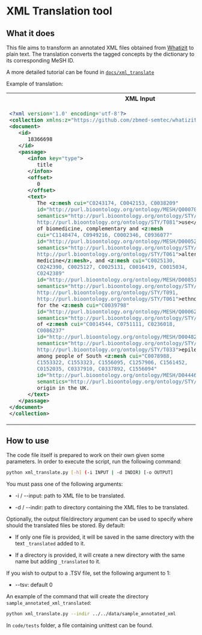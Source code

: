# XML Translation tool

## What it does

This file aims to transform an annotated XML files obtained from [Whatizit](https://github.com/zbmed-semtec/whatizit-dictionary-ner) to plain text. The translation converts the tagged concepts by the dictionary to its corresponding MeSH ID.

A more detailed tutorial can be found in [`docs/xml_translate`](https://github.com/zbmed-semtec/hybrid-dictionary-ner-doc2vec-doc-relevance/blob/main/docs/xml_translate/tutorial_xml_translate.ipynb)

Example of translation:

<table>
<tr>
<th>XML Input</th>
<th>Output file</th>
</tr>
<tr>
<td>

```xml
<?xml version='1.0' encoding='utf-8'?>
<collection xmlns:z="https://github.com/zbmed-semtec/whatizit-dictionary-ner/">
<document>
   <id>
      18366698
   </id>
   <passage>
      <infon key="type">
         title
      </infon>
      <offset>
         0
      </offset>
      <text>
         The <z:mesh cui="C0243174, C0042153, C0038209"
         id="http://purl.bioontology.org/ontology/MESH/Q000706"
         semantics="http://purl.bioontology.org/ontology/STY/T169,
         http://purl.bioontology.org/ontology/STY/T081">use</z:mesh>
         of biomedicine, complementary and <z:mesh
         cui="C1148474, C0949216, C0002346, C0936077"
         id="http://purl.bioontology.org/ontology/MESH/D000529"
         semantics="http://purl.bioontology.org/ontology/STY/T091,
         http://purl.bioontology.org/ontology/STY/T061">alternative
         medicine</z:mesh>, and <z:mesh cui="C0025130,
         C0242390, C0025127, C0025131, C0016419, C0015034,
         C0242389"
         id="http://purl.bioontology.org/ontology/MESH/D008519"
         semantics="http://purl.bioontology.org/ontology/STY/T058,
         http://purl.bioontology.org/ontology/STY/T091,
         http://purl.bioontology.org/ontology/STY/T061">ethnomedicine</z:mesh>
         for the <z:mesh cui="C0039798"
         id="http://purl.bioontology.org/ontology/MESH/Q000628"
         semantics="http://purl.bioontology.org/ontology/STY/T169">treatment</z:mesh>
         of <z:mesh cui="C0014544, C0751111, C0236018,
         C0086237"
         id="http://purl.bioontology.org/ontology/MESH/D004827"
         semantics="http://purl.bioontology.org/ontology/STY/T047,
         http://purl.bioontology.org/ontology/STY/T033">epilepsy</z:mesh>
         among people of South <z:mesh cui="C0078988,
         C1553322, C1553323, C1556095, C1257906, C1561452,
         C0152035, C0337910, C0337892, C1556094"
         id="http://purl.bioontology.org/ontology/MESH/D044466"
         semantics="http://purl.bioontology.org/ontology/STY/T098">Asian</z:mesh>
         origin in the UK.
      </text>
   </passage>
</document>
</collection>
```

</td>
<td width="50%">
The MeSHQ000706 of biomedicine, complementary and MeSHD000529, and MeSHD008519 for the MeSHQ000628 of MeSHD004827 among people of South MeSHD044466 origin in the UK.
</td>
</tr>
</table>

## How to use

The code file itself is prepared to work on their own given some parameters. In order to execute the script, run the following command:

```bash
python xml_translate.py [-h] (-i INPUT | -d INDIR) [-o OUTPUT]
```

You must pass one of the following arguments:

* -i / --input: path to XML file to be translated.

* -d / --indir: path to directory containing the XML files to be translated.

Optionally, the output file/directory argument can be used to specify where should the translated files be stored. By default:

* If only one file is provided, it will be saved in the same directory with the text `_translated` added to it.

* If a directory is provided, it will create a new directory with the same name but adding `_translated` to it.

If you wish to output to a .TSV file, set the following argument to 1:

* --tsv: default 0

An example of the command that will create the directory  `sample_annotated_xml_translated`:

```bash
python xml_translate.py --indir ../../data/sample_annotated_xml
```

In `code/tests` folder, a file containing unittest can be found.
